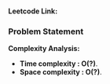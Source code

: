 #### Leetcode Link: 

> <link>

### Problem Statement

> <problem statement>



<Solution Approach>



**Complexity Analysis:**

- **Time complexity : O(?)**. <analysis>
- **Space complexity : O(?)**. <analysis>
